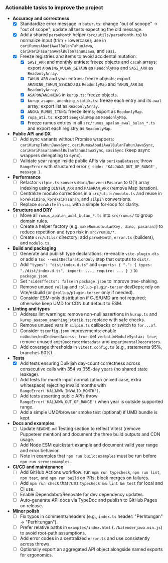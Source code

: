 ### Actionable tasks to improve the project

- **Accuracy and correctness**
  - [x] Standardize error message in `batur.ts`: change "out of scoope" → "out of scope"; update all tests expecting the old message.
  - [x] Add a shared `parseMonth` helper (`src/utils/parseMonth.ts`) to normalize input (trim + lowercase); use in `cariRumusAbadiAwalBulanTahunJawa`, `cariHariPasaranAwalBulanTahunJawa`, and `sasi`.
  - [x] Freeze registries and items to avoid accidental mutation:
    - [x] `SASI_ARR` and monthly entries: freeze objects and `cacah` arrays; export `ARANING_WULAN_SETAUN` as `ReadonlyMap` and `SASI_ARR` as `ReadonlyArray`.
    - [x] `TAHUN_ARR` and year entries: freeze objects; export `ARANING_TAHUN_SEWINDU` as `ReadonlyMap` and `TAHUN_ARR` as `ReadonlyArray`.
    - [x] `ASAPON`/`ANENHING` in `kurup.ts`: freeze objects.
    - [x] `kurup_asapon_anenhing_statik.ts`: freeze each entry and its `awal` array; export list as `ReadonlyArray`.
    - [x] `ANGKA_RUMUS_ITUNG`: freeze items; export as `ReadonlyMap`.
    - [x] `rupa_ati.ts`: export `SengkalaMap` as `ReadonlyMap`.
    - [x] Freeze rumus entries in all `src/rumus_apalan_awal_bulan_*.ts` and export each registry as `ReadonlyMap`.

- **Public API and DX**
  - [ ] Add sync variants without Promise wrappers: `cariKurupTahunJawaSync`, `cariRumusAbadiAwalBulanTahunJawaSync`, `cariHariPasaranAwalBulanTahunJawaSync`, `sasiSync` (keep async wrappers delegating to sync).
  - [ ] Validate year range inside public APIs via `periksaBatasan`; throw `RangeError` with structured error `{ code: 'KALJAWA_OUT_OF_RANGE', message }`.

- **Performance**
  - [ ] Refactor `silpin.ts` `konversiHari`/`konversiPasaran` to O(1) array indexing using `DINTEN_ARR` and `PASARAN_ARR` (remove Map iteration).
  - [ ] Centralize modulo corrections in a `src/utils/modulo.ts` and reuse in `koreksiDino`, `koreksiPasaran`, and `silpin` conversions.
  - [ ] Replace `do/while` in `sasi` with a simple for-loop for clarity.

- **Structure and DRY**
  - [ ] Move all `rumus_apalan_awal_bulan_*.ts` into `src/rumus/` to group domain rules.
  - [ ] Create a helper factory (e.g. `makeRumus(wulanKey, dino, pasaran)`) to reduce repetition and typo risk in `src/rumus/*`.
  - [ ] Create `src/utils/` directory; add `parseMonth`, `error.ts` (builders), and `modulo.ts`.

- **Build and packaging**
  - [ ] Generate and publish type declarations: re-enable `vite-plugin-dts` or add a `tsc --emitDeclarationOnly` step that outputs to `dist/`.
  - [ ] Add `"types": "dist/index.d.ts"` and `exports: { ".": { types: "./dist/index.d.ts", import: ..., require: ... } }` to `package.json`.
  - [ ] Set `"sideEffects": false` in `package.json` to improve tree-shaking.
  - [ ] Remove unused `rollup` and `rollup-plugin-terser` devDeps; rely on Vite/esbuild (or `@rollup/plugin-terser` only if needed).
  - [ ] Consider ESM-only distribution if CJS/UMD are not required; otherwise keep UMD for CDN but default to ESM.

- **Linting and types**
  - [ ] Address lint warnings: remove non-null assertions in `kurup.ts` and `kurup_asapon_anenhing_statik.ts`; replace with safe checks.
  - [ ] Remove unused vars in `silpin.ts` callbacks or switch to `for...of`.
  - [ ] Consider `tsconfig.json` improvements: enable `noUncheckedIndexedAccess: true`, set `verbatimModuleSyntax: true`; remove unused `emitDecoratorMetadata` and `experimentalDecorators`.
  - [ ] Add coverage thresholds in `vitest.config.ts` (e.g., statements 95%, branches 90%).

- **Tests**
  - [x] Add tests ensuring Dulkijah day-count correctness across consecutive calls with 354 vs 355-day years (no shared state leakage).
  - [ ] Add tests for month input normalization (mixed case, extra whitespace) rejecting invalid months with `RangeError('KALJAWA_INVALID_MONTH')`.
  - [ ] Add tests asserting public APIs throw `RangeError('KALJAWA_OUT_OF_RANGE')` when year is outside supported range.
  - [ ] Add a simple UMD/browser smoke test (optional) if UMD bundle is kept.

- **Docs and examples**
  - [ ] Update `README.md` Testing section to reflect Vitest (remove Puppeteer mention) and document the three build outputs and CDN usage.
  - [ ] Add Node ESM quickstart example and document valid year range and error behavior.
  - [ ] Note in examples that `npm run build:examples` must be run before `npm run serve:examples`.

- **CI/CD and maintenance**
  - [ ] Add GitHub Actions workflow: run `npm run typecheck`, `npm run lint`, `npm test`, and `npm run build` on PRs; block merges on failures.
  - [ ] Add `npm run check` that runs `typecheck && lint && test` for local and CI use.
  - [ ] Enable Dependabot/Renovate for dev dependency updates.
  - [ ] Auto-generate API docs via TypeDoc and publish to GitHub Pages on release.

- **Minor polish**
  - [ ] Fix typos in comments/headers (e.g., `index.ts` header: "Perhtungan" → "Perhitungan").
  - [ ] Prefer relative paths in `examples/index.html` (`./kalenderjawa.min.js`) to avoid root-path assumptions.
  - [ ] Add error codes in a centralized `error.ts` and use consistently across throws.
  - [ ] Optionally export an aggregated API object alongside named exports for ergonomics.
